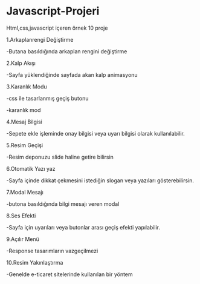 # Javascript-Projeri
Html,css,javascript içeren örnek 10 proje 


1.Arkaplanrengi Değiştirme

-Butana basıldığında arkaplan rengini değiştirme

2.Kalp Akışı

-Sayfa yüklendiğinde sayfada akan kalp animasyonu

3.Karanlık Modu

-css ile tasarlanmış geçiş butonu

-karanlık mod

4.Mesaj Bilgisi

-Sepete ekle işleminde onay bilgisi veya uyarı bilgisi olarak kullanılabilir.

5.Resim Geçişi

-Resim deponuzu slide haline getire bilirsin

6.Otomatik Yazı yaz

-Sayfa içinde dikkat  çekmesini istediğin slogan veya yazıları gösterebilirsin.

7.Modal Mesajı

-butona basıldığında bilgi mesajı veren modal
  
8.Ses Efekti

-Sayfa için uyarıları veya butonlar arası geçiş efekti yapılabilir.

9.Açılır Menü

-Response tasarımların vazgeçilmezi

10.Resim Yakınlaştırma

-Genelde e-ticaret sitelerinde kullanılan bir yöntem
  



